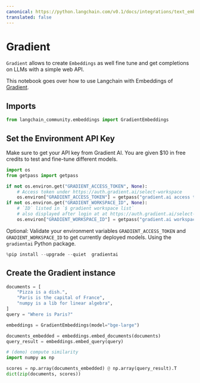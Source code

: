 ```yaml
---
canonical: https://python.langchain.com/v0.1/docs/integrations/text_embedding/gradient
translated: false
---
```


# Gradient

`Gradient` allows to create `Embeddings` as well fine tune and get completions on LLMs with a simple web API.

This notebook goes over how to use Langchain with Embeddings of [Gradient](https://gradient.ai/).

## Imports

```python
from langchain_community.embeddings import GradientEmbeddings
```

## Set the Environment API Key

Make sure to get your API key from Gradient AI. You are given $10 in free credits to test and fine-tune different models.

```python
import os
from getpass import getpass

if not os.environ.get("GRADIENT_ACCESS_TOKEN", None):
    # Access token under https://auth.gradient.ai/select-workspace
    os.environ["GRADIENT_ACCESS_TOKEN"] = getpass("gradient.ai access token:")
if not os.environ.get("GRADIENT_WORKSPACE_ID", None):
    # `ID` listed in `$ gradient workspace list`
    # also displayed after login at at https://auth.gradient.ai/select-workspace
    os.environ["GRADIENT_WORKSPACE_ID"] = getpass("gradient.ai workspace id:")
```

Optional: Validate your environment variables ```GRADIENT_ACCESS_TOKEN``` and ```GRADIENT_WORKSPACE_ID``` to get currently deployed models. Using the `gradientai` Python package.

```python
%pip install --upgrade --quiet  gradientai
```

## Create the Gradient instance

```python
documents = [
    "Pizza is a dish.",
    "Paris is the capital of France",
    "numpy is a lib for linear algebra",
]
query = "Where is Paris?"
```

```python
embeddings = GradientEmbeddings(model="bge-large")

documents_embedded = embeddings.embed_documents(documents)
query_result = embeddings.embed_query(query)
```

```python
# (demo) compute similarity
import numpy as np

scores = np.array(documents_embedded) @ np.array(query_result).T
dict(zip(documents, scores))
```